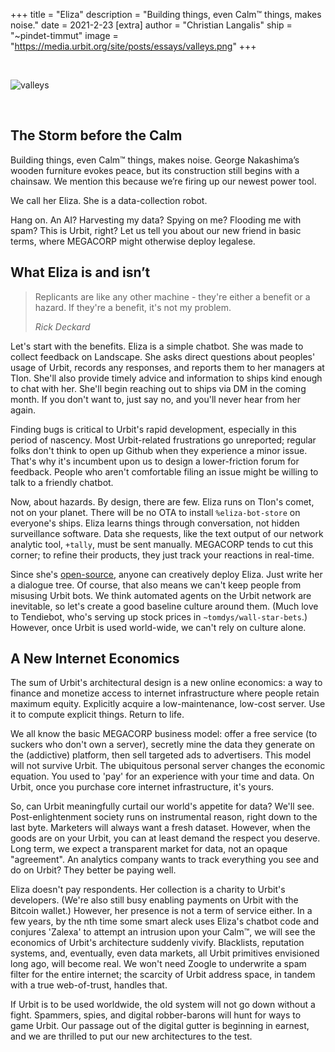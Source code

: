 +++
title = "Eliza"
description = "Building things, even Calm™ things, makes noise."
date = 2021-2-23
[extra]
author = "Christian Langalis"
ship = "~pindet-timmut"
image = "https://media.urbit.org/site/posts/essays/valleys.png"
+++

<br>

![valleys](https://media.urbit.org/site/posts/essays/valleys.png)

<br>

## The Storm before the Calm

Building things, even Calm™ things, makes noise. George Nakashima’s wooden furniture evokes peace, but its construction still begins with a chainsaw. We mention this because we’re firing up our newest power tool.

We call her Eliza. She is a data-collection robot.

Hang on. An AI? Harvesting my data? Spying on me? Flooding me with spam? This is Urbit, right? Let us tell you about our new friend in basic terms, where MEGACORP might otherwise deploy legalese.

## What Eliza is and isn’t

> Replicants are like any other machine - they're either a benefit or a hazard. If they're a benefit, it's not my problem.
>
> <cite>Rick Deckard</cite>

Let's start with the benefits. Eliza is a simple chatbot. She was made to collect feedback on Landscape. She asks direct questions about peoples' usage of Urbit, records any responses, and reports them to her managers at Tlon. She'll also provide timely advice and information to ships kind enough to chat with her. She'll begin reaching out to ships via DM in the coming month. If you don't want to, just say no, and you'll never hear from her again.

Finding bugs is critical to Urbit's rapid development, especially in this period of nascency. Most Urbit-related frustrations go unreported; regular folks don't think to open up Github when they experience a minor issue. That's why it's incumbent upon us to design a lower-friction forum for feedback. People who aren't comfortable filing an issue might be willing to talk to a friendly chatbot.

Now, about hazards. By design, there are few. Eliza runs on Tlon's comet, not on your planet. There will be no OTA to install `%eliza-bot-store` on everyone's ships. Eliza learns things through conversation, not hidden surveillance software. Data she requests, like the text output of our network analytic tool, `+tally`, must be sent manually. MEGACORP tends to cut this corner; to refine their products, they just track your reactions in real-time.

Since she's [open-source](https://github.com/urbit/urbit/blob/b0c1f83287cbf4c85847a9238d9f4be17e1fcb33/pkg/arvo/app/eliza.hoon), anyone can creatively deploy Eliza. Just write her a dialogue tree. Of course, that also means we can't keep people from misusing Urbit bots. We think automated agents on the Urbit network are inevitable, so let's create a good baseline culture around them. (Much love to Tendiebot, who's serving up stock prices in `~tomdys/wall-star-bets`.) However, once Urbit is used world-wide, we can't rely on culture alone.

## A New Internet Economics

The sum of Urbit's architectural design is a new online economics: a way to finance and monetize access to internet infrastructure where people retain maximum equity. Explicitly acquire a low-maintenance, low-cost server. Use it to compute explicit things. Return to life.

We all know the basic MEGACORP business model: offer a free service (to suckers who don't own a server), secretly mine the data they generate on the (addictive) platform, then sell targeted ads to advertisers. This model will not survive Urbit. The ubiquitous personal server changes the economic equation. You used to 'pay' for an experience with your time and data. On Urbit, once you purchase core internet infrastructure, it's yours.

So, can Urbit meaningfully curtail our world's appetite for data? We'll see. Post-enlightenment society runs on instrumental reason, right down to the last byte. Marketers will always want a fresh dataset. However, when the goods are on your Urbit, you can at least demand the respect you deserve. Long term, we expect a transparent market for data, not an opaque "agreement".  An analytics company wants to track everything you see and do on Urbit? They better be paying well.

Eliza doesn't pay respondents. Her collection is a charity to Urbit's developers. (We're also still busy enabling payments on Urbit with the Bitcoin wallet.) However, her presence is not a term of service either. In a few years, by the nth time some smart aleck uses Eliza's chatbot code and conjures 'Zalexa' to attempt an intrusion upon your Calm™, we will see the economics of Urbit's architecture suddenly vivify. Blacklists, reputation systems, and, eventually, even data markets, all Urbit primitives envisioned long ago, will become real. We won't need Zoogle to underwrite a spam filter for the entire internet; the scarcity of Urbit address space, in tandem with a true web-of-trust, handles that.

If Urbit is to be used worldwide, the old system will not go down without a fight. Spammers, spies, and digital robber-barons will hunt for ways to game Urbit. Our passage out of the digital gutter is beginning in earnest, and we are thrilled to put our new architectures to the test.
